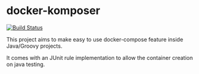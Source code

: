 # docker-komposer 
[![Build Status](https://travis-ci.org/zenvia-mobile/docker-komposer.svg?branch=master)](https://travis-ci.org/zenvia-mobile/docker-komposer)

This project aims to make easy to use docker-compose feature inside Java/Groovy projects.

It comes with an JUnit rule implementation to allow the container creation on java testing.
